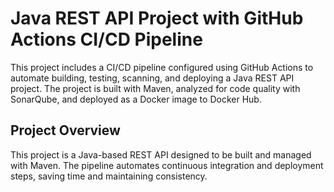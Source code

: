 # Java REST API Project with GitHub Actions CI/CD Pipeline

This project includes a CI/CD pipeline configured using GitHub Actions to automate building, testing, scanning, and
deploying a Java REST API project. The project is built with Maven, analyzed for code quality with SonarQube, and
deployed as a Docker image to Docker Hub.

## Project Overview

This project is a Java-based REST API designed to be built and managed with Maven. The pipeline automates continuous
integration and deployment steps, saving time and maintaining consistency.
